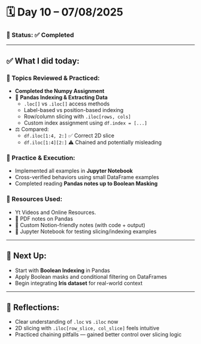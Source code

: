 # 🗓️ Day 10 – 07/08/2025

### 📍 Status: ✅ Completed

---

## ✅ What I did today:

### 📌 Topics Reviewed & Practiced:
- **Completed the Numpy Assignment** 
- 🧵 **Pandas Indexing & Extracting Data**
  - `.loc[]` vs `.iloc[]` access methods
  - Label-based vs position-based indexing
  - Row/column slicing with `.iloc[rows, cols]`
  - Custom index assignment using `df.index = [...]`
- ⚖️ Compared:
  - `df.iloc[1:4, 2:]` ✅ Correct 2D slice
  - `df.iloc[1:4][2:]` ⚠️ Chained and potentially misleading

### 🧩 Practice & Execution:
- Implemented all examples in **Jupyter Notebook**
- Cross-verified behaviors using small DataFrame examples
- Completed reading **Pandas notes up to Boolean Masking**

### 📘 Resources Used:
- Yt Videos and Online Resources.
- 📄 PDF notes on Pandas  
- 🧠 Custom Notion-friendly notes (with code + output)  
- 🧪 Jupyter Notebook for testing slicing/indexing examples

---

## 🔄 Next Up:
- Start with **Boolean Indexing** in Pandas
- Apply Boolean masks and conditional filtering on DataFrames
- Begin integrating **Iris dataset** for real-world context

---

## 📝 Reflections:
- Clear understanding of `.loc` vs `.iloc` now
- 2D slicing with `.iloc[row_slice, col_slice]` feels intuitive
- Practiced chaining pitfalls — gained better control over slicing logic
